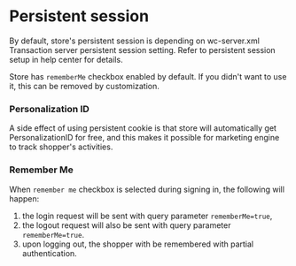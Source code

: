 # Persistent session

By default, store's persistent session is depending on wc-server.xml Transaction server persistent session setting. Refer to persistent session setup in help center for details.

Store has `rememberMe` checkbox enabled by default. If you didn't want to use it, this can be removed by customization.

### Personalization ID

A side effect of using persistent cookie is that store will automatically get PersonalizationID for free, and this makes it possible for marketing engine to track shopper's activities.

### Remember Me

When `remember me` checkbox is selected during signing in, the following will happen:

1. the login request will be sent with query parameter `rememberMe=true`,
2. the logout request will also be sent with query parameter `rememberMe=true`.
3. upon logging out, the shopper with be remembered with partial authentication.
